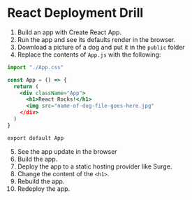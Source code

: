 # React Deployment Drill

1. Build an app with Create React App.
2. Run the app and see its defaults render in the browser.
3. Download a picture of a dog and put it in the `public` folder
4. Replace the contents of `App.js` with the following:

```jsx
import "./App.css"

const App = () => {
  return (
    <div className="App">
      <h1>React Rocks!</h1>
      <img src="name-of-dog-file-goes-here.jpg"
    </div>
  )
}

export default App
```

5. See the app update in the browser
6. Build the app.
7. Deploy the app to a static hosting provider like Surge.
8. Change the content of the `<h1>`.
9. Rebuild the app.
10. Redeploy the app.
